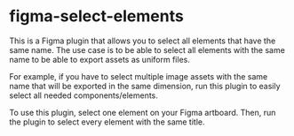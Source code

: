 # figma-select-elements
This is a Figma plugin that allows you to select all elements that have the same name. The use case is to be able to select all elements with the same name to be able to export assets as uniform files. 

For example, if you have to select multiple image assets with the same name that will be exported in the same dimension, run this plugin to easily select all needed components/elements. 

To use this plugin, select one element on your Figma artboard. Then, run the plugin to select every element with the same title.
